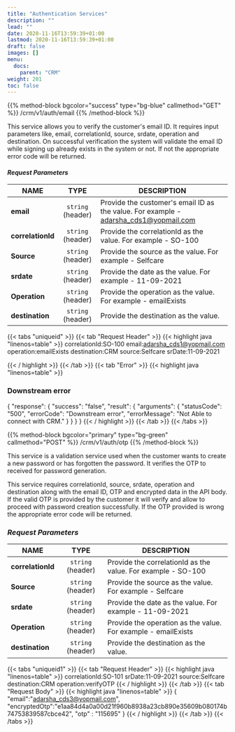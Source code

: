 ```yaml
---
title: "Authentication Services"
description: ""
lead: ""
date: 2020-11-16T13:59:39+01:00
lastmod: 2020-11-16T13:59:39+01:00
draft: false
images: []
menu:
  docs:
    parent: "CRM"
weight: 201
toc: false
---
```


{{% method-block bgcolor="success" type="bg-blue" callmethod="GET" %}}
  /crm/v1/auth/email
{{% /method-block %}}

This service allows you to verify the customer's email ID. It requires input parameters like, email, correlationId, source, srdate, operation and destination. On successful verification the system will validate the email ID while signing up already exists in the system or not. If not the appropriate error code will be returned.

<section>

#### *Request Parameters*
| NAME        | TYPE           | DESCRIPTION  |
| ------------- |:-------------:| ----- |
| **email**    | ``string`` (header) | Provide the customer's email ID as the value. For example - adarsha_cds1@yopmail.com |
| **correlationId**     | ``string`` (header)      |   Provide the correlationId as the value. For example - SO-100 |
| **Source** | ``string`` (header)      |    Provide the source as the value. For example - Selfcare |
| **srdate** | ``string`` (header)      |    Provide the date as the value. For example - 11-09-2021 |
| **Operation** | ``string`` (header)      |    Provide the operation as the value. For example - emailExists |
| **destination** | ``string`` (header)      |    Provide the destination as the value. |

{{< tabs "uniqueid" >}}
{{< tab "Request Header" >}}
{{< highlight java "linenos=table" >}}
correlationId:SO-100
email:adarsha_cds1@yopmail.com
operation:emailExists
destination:CRM
source:Selfcare
srDate:11-09-2021

{{< / highlight >}}
{{< /tab >}}
{{< tab "Error" >}}
{{< highlight java "linenos=table" >}}
### Downstream error
{
  "response": {
    "success": "false",
    "result": {
      "arguments": {
        "statusCode": "500",
        "errorCode": "Downstream error",
        "errorMessage": "Not Able to connect with CRM."
      }
    }
  }
}
{{< / highlight >}}
{{< /tab >}}
{{< /tabs >}}
</section>

{{% method-block bgcolor="primary" type="bg-green" callmethod="POST" %}}
  /crm/v1/auth/otp
{{% /method-block %}}

This service is a validation service used when the customer wants to create a new password or has forgotten the password. It verifies the OTP to received for password generation.

This service requires correlationId, source, srdate, operation and destination along with the email ID, OTP and encrypted data in the API body. If the valid OTP is provided by the customer it will verify and allow to proceed with password creation successfully. If the OTP provided is wrong the appropriate error code will be returned.

<section>

### *Request Parameters*
| NAME        | TYPE           | DESCRIPTION  |
| ------------- |:-------------:| ----- |
| **correlationId**     | ``string`` (header)      |   Provide the correlationId as the value. For example - SO-100 |
| **Source** | ``string`` (header)      |    Provide the source as the value. For example - Selfcare |
| **srdate** | ``string`` (header)      |    Provide the date as the value. For example - 11-09-2021 |
| **Operation** | ``string`` (header)      |    Provide the operation as the value. For example - emailExists |
| **destination** | ``string`` (header)      |    Provide the destination as the value. |

{{< tabs "uniqueid1" >}}
{{< tab "Request Header" >}}
{{< highlight java "linenos=table" >}}
correlationId:SO-101
srDate:11-09-2021
source:Selfcare
destination:CRM
operation:verifyOTP
{{< / highlight >}}
{{< /tab >}}
{{< tab "Request Body" >}}
{{< highlight java "linenos=table" >}}
{
    "email":"adarsha_cds3@yopmail.com",
    "encryptedOtp":"e1aa84d4a0a00d21f960b8938a23cb890e35609b080174b74753839587cbce42",
    "otp" : "115695"
}
{{< / highlight >}}
{{< /tab >}}
{{< /tabs >}}
</section>
